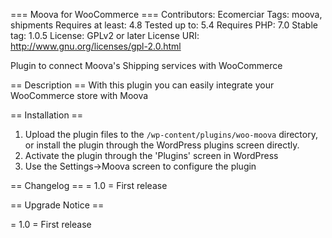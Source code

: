 === Moova for WooCommerce ===
Contributors: Ecomerciar
Tags: moova, shipments
Requires at least: 4.8
Tested up to: 5.4
Requires PHP: 7.0
Stable tag: 1.0.5
License: GPLv2 or later
License URI: http://www.gnu.org/licenses/gpl-2.0.html
 
Plugin to connect Moova's Shipping services with WooCommerce

== Description ==
With this plugin you can easily integrate your WooCommerce store with Moova

== Installation ==
1. Upload the plugin files to the `/wp-content/plugins/woo-moova` directory, or install the plugin through the WordPress plugins screen directly.
2. Activate the plugin through the 'Plugins' screen in WordPress
3. Use the Settings->Moova screen to configure the plugin

== Changelog ==
= 1.0 =
First release

== Upgrade Notice ==

= 1.0 =
First release